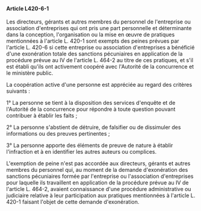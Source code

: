 #### Article L420-6-1

Les directeurs, gérants et autres membres du personnel de l'entreprise ou association d'entreprises qui ont pris une part personnelle et déterminante dans la conception, l'organisation ou la mise en œuvre de pratiques mentionnées à l'article L. 420-1 sont exempts des peines prévues par l'article L. 420-6 si cette entreprise ou association d'entreprises a bénéficié d'une exonération totale des sanctions pécuniaires en application de la procédure prévue au IV de l'article L. 464-2 au titre de ces pratiques, et s'il est établi qu'ils ont activement coopéré avec l'Autorité de la concurrence et le ministère public.

La coopération active d'une personne est appréciée au regard des critères suivants :

1° La personne se tient à la disposition des services d'enquête et de l'Autorité de la concurrence pour répondre à toute question pouvant contribuer à établir les faits ;

2° La personne s'abstient de détruire, de falsifier ou de dissimuler des informations ou des preuves pertinentes ;

3° La personne apporte des éléments de preuve de nature à établir l'infraction et à en identifier les autres auteurs ou complices.

L'exemption de peine n'est pas accordée aux directeurs, gérants et autres membres du personnel qui, au moment de la demande d'exonération des sanctions pécuniaires formée par l'entreprise ou l'association d'entreprises pour laquelle ils travaillent en application de la procédure prévue au IV de l'article L. 464-2, avaient connaissance d'une procédure administrative ou judiciaire relative à leur participation aux pratiques mentionnées à l'article L. 420-1 faisant l'objet de cette demande d'exonération.

